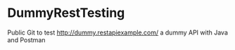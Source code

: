 # DummyRestTesting
Public Git to test http://dummy.restapiexample.com/ a dummy API with Java and Postman
